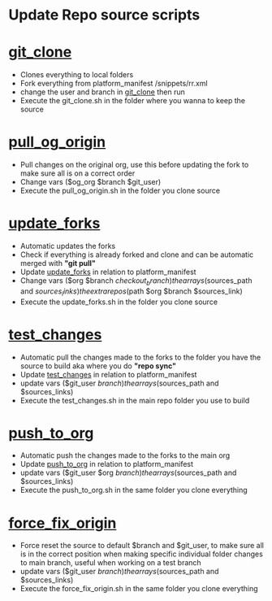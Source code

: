 # Update Repo source scripts

# [git_clone](https://github.com/fgl27/scripts/tree/master/update_source/git_clone.sh)

- Clones everything to local folders
- Fork everything from platform_manifest /snippets/rr.xml
- change the user and branch in [git_clone](https://github.com/bhb27/scripts/tree/master/build_scripts) then run
- Execute the git_clone.sh in the folder where you wanna to keep the source

# [pull_og_origin](https://github.com/fgl27/scripts/tree/master/update_source/pull_og_origin.sh.sh)

- Pull changes on the original org, use this before updating the fork to make sure all is on a correct order
- Change vars ($og_org $branch $git_user)
- Execute the pull_og_origin.sh in the folder you clone source

# [update_forks](https://github.com/fgl27/scripts/tree/master/update_source/update_forks.sh)

- Automatic updates the forks
- Check if everything is already forked and clone and can be automatic merged with **"git pull"**
- Update [update_forks](https://github.com/fgl27/scripts/tree/master/update_source/update_forks.sh) in relation to platform_manifest
- Change vars ($org $branch $checkout_branch) the arrays ($sources_path and $sources_links) the extra repos ($path $org $branch $sources_link)
- Execute the update_forks.sh in the folder you clone source

# [test_changes](https://github.com/fgl27/scripts/tree/master/update_source/test_changes.sh)

- Automatic pull the changes made to the forks to the folder you have the source to build aka where you do **"repo sync"**
- Update [test_changes](https://github.com/fgl27/scripts/tree/master/update_source/test_changes.sh) in relation to platform_manifest
- update vars ($git_user $branch) the arrays ($sources_path and $sources_links)
- Execute the test_changes.sh in the main repo folder you use to build

# [push_to_org](https://github.com/fgl27/scripts/tree/master/update_source/push_to_org.sh)

- Automatic push the changes made to the forks to the main org
- Update [push_to_org](https://github.com/fgl27/scripts/tree/master/update_source/push_to_org.sh) in relation to platform_manifest
- update vars ($git_user $org $branch) the arrays ($sources_path and $sources_links)
- Execute the push_to_org.sh in the same folder you clone everything

# [force_fix_origin](https://github.com/fgl27/scripts/tree/master/update_source/force_fix_origin.sh.sh)

- Force reset the source to default $branch and $git_user, to make sure all is in the correct position when making specific individual folder changes to main branch, useful when working on a test branch
- update vars ($git_user $branch) the arrays ($sources_path and $sources_links)
- Execute the force_fix_origin.sh in the same folder you clone everything

